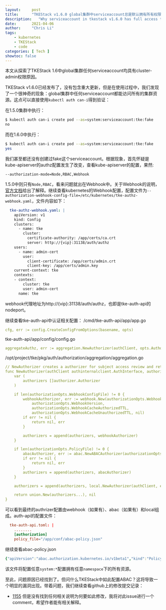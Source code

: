 ```yaml
---
layout:     post 
title:      "TKEStack v1.6.0 global集群中serviceaccount总是默认拥有所有权限"
description:   "Why serviceaccount in tkestack v1.6.0 has full access to all resources by default?"
date:       2021-04-06
author:     "Chris Li"
tags:
    - kubernetes
    - TKEStack
    - code
categories: [ Tech ]
showtoc: false
---
```

本文从探索了TKEStack 1.6中global集群任何serviceaccount均具有cluster-admin权限原因。
<!--more-->

TKEStack v1.6.0已经发布了，没有包含重大更新，但是在使用过程中，我们发现了一个很神奇的现象：global集群中任何serviceaccount都能访问所有的集群资源。这点可以直接使用`kubectl auth can-i`得到验证：

在1.5.0集群中执行：
```bash
$ kubectl auth can-i create pod --as=system:serviceaccount:tke:fake
no
```
而在1.6.0中执行：
```bash
$ kubectl auth can-i create pod --as=system:serviceaccount:tke:fake
yes
```

我们甚至都还没有创建过fake这个serviceaccount。根据现象，首先怀疑是kube-apiserver的authz配置发生了改变，查看kube-apiserver的配置，果然:
```
--authorization-mode=Node,RBAC,Webhook
```
1.5.0中则只有`Node,RBAC`，看来问题就出在Webhook中。关于Webhook的说明，[官方文档](https://kubernetes.io/docs/reference/access-authn-authz/webhook/)给出了解释。继续查看kubernetes的Webhook配置，配置文件为`--authorization-webhook-config-file=/etc/kubernetes/tke-authz-webhook.yaml`，文件内容如下：
```yaml
  tke-authz-webhook.yaml: |
    apiVersion: v1
    kind: Config
    clusters:
      - name: tke
        cluster:
          certificate-authority: /app/certs/ca.crt
          server: http://{vip}:31138/auth/authz
    users:
      - name: admin-cert
        user:
          client-certificate: /app/certs/admin.crt
          client-key: /app/certs/admin.key
    current-context: tke
    contexts:
    - context:
        cluster: tke
        user: admin-cert
      name: tke
```
webhook代理地址为http://{vip}:31138/auth/authz，也即是tke-auth-api的nodeport。

继续查看tke-auth-api中认证相关配置：
/cmd/tke-auth-api/app/app.go
```yaml
cfg, err := config.CreateConfigFromOptions(basename, opts)
```
tke-auth-api/app/config/config.go
```yaml
aggregateAuthz, err := aggregation.NewAuthorizer(authClient, opts.Authorization, opts.Auth, enforcer, opts.Authentication.PrivilegedUsername)
```
/opt/project/tke/pkg/auth/authorization/aggregation/aggregation.go
```yaml
// NewAuthorizer creates a authorizer for subject access review and returns it.
func NewAuthorizer(authClient authinternalclient.AuthInterface, authorizationOpts *options.AuthorizationOptions, authOpts *options.AuthOptions, enforcer *casbin.SyncedEnforcer, privilegedUsername string) (authorizer.Authorizer, error) {
	var (
		authorizers []authorizer.Authorizer
	)

	if len(authorizationOpts.WebhookConfigFile) != 0 {
		webhookAuthorizer, err := webhook.New(authorizationOpts.WebhookConfigFile,
			authorizationOpts.WebhookVersion,
			authorizationOpts.WebhookCacheAuthorizedTTL,
			authorizationOpts.WebhookCacheUnauthorizedTTL, nil)
		if err != nil {
			return nil, err
		}

		authorizers = append(authorizers, webhookAuthorizer)
	}

	if len(authorizationOpts.PolicyFile) != 0 {
		abacAuthorizer, err := abac.NewABACAuthorizer(authorizationOpts.PolicyFile)
		if err != nil {
			return nil, err
		}
		authorizers = append(authorizers, abacAuthorizer)
	}

	authorizers = append(authorizers, local.NewAuthorizer(authClient, enforcer, privilegedUsername))

	return union.New(authorizers...), nil
}

```
可以看到最终的authrizer配置由webhook（如果有）、abac（如果有）和local组成。auth-api的配置文件：
```toml
  tke-auth-api.toml: |
    ........
    [authorization]
    policy_file="/app/conf/abac-policy.json"
```
继续查看abac-policy.json
```yaml
{"apiVersion":"abac.authorization.kubernetes.io/v1beta1","kind":"Policy","spec":{"user":"system:*","namespace":"*", "resource":"*","apiGroup":"*", "group": "*", "nonResourcePath":"*"}}
```
该文件将配置任意`system:*`配置拥有任意`namespace`下的所有资源。

至此，问题原因已经找到了。但问什么TKEStack中如此配置ABAC？这将导致一个明显的漏洞出现。带着问题，我们继续查看github上的修改提交记录：
* [1155](https://github.com/tkestack/tke/pull/1155)
但是没有找到任何相关说明为何要如此修改，我将对此issue进行一个comment，希望作者能有相关解释。
